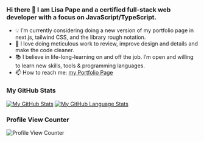 ### Hi there 👋 I am Lisa Pape and a certified full-stack web developer with a focus on JavaScript/TypeScript.

- 💡 I’m currently considering doing a new version of my portfolio page in next.js, tailwind CSS, and the library rough notation.
- 💟 I love doing meticulous work to review, improve design and details and make the code cleaner.
- 📚 I believe in life-long-learning on and off the job. I’m open and willing to learn new skills, tools & programming languages.
- 📫 How to reach me: [my Portfolio Page](https://lisapmunich.github.io/Portfolio-Website/contact.html)

### My GitHub Stats

[![My GitHub Stats](https://github-readme-stats.vercel.app/api/?username=LisaPMunich&count_private=true&theme=tokyonight&showicons=true)]()
[![My GitHub Language Stats](https://github-readme-stats.vercel.app/api/top-langs/?username=LisaPMunich&langs_count=5&theme=tokyonight&hide=html,css&theme=dark)]()

### Profile View Counter
![Profile View Counter](https://komarev.com/ghpvc/?username=LisaPMunich)


